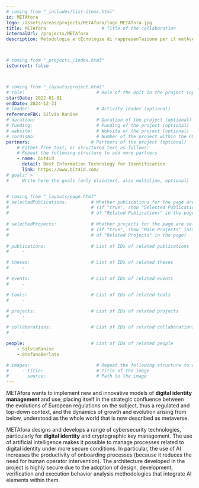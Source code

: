 ```yaml
---
# coming from "_includes/list-items.html"
id: METAfora
logo: /assets/areas/projects/METAfora/logo_METAfora.jpg
title: METAfora                     # Title of the collaboration
internalUrl: /projects/METAfora
description: Metodologie e tEcnologie di rappresenTazione per il metAverso



# coming from "_projects_/index.html"
isCurrent: false



# coming from "_layouts/project.html"
# role:                           # Role of the Unit in the project (optional)
startDate: 2022-01-01
endDate: 2024-12-31
# leader:                         # Activity leader (optional)
referenceFBK: Silvio Ranise
# duration:                       # Duration of the project (optional)
# funding:                        # Funding of the project (optional)
# website:                        # Website of the project (optional)
# cordisNo:                       # Number of the project within the CORDIS website (optional)
partners:                       # Partners of the project (optional)
    # Either free text, or structured text as follows:
    # Repeat the following structure to add more partners
    - name: bit4id
      detail: Best Information Technology for Identification
      link: https://www.bit4id.com/
# goals: >
#     Write here the goals (only plaintext, also multiline, optional)


# coming from "_layouts/page.html"
# selectedPublications:         # Whether publications for the page are selected 
#                               # (if "true", show "Selected Publications" instead  
#                               # of "Related Publications" in the page)
                                
# selectedProjects:             # Whether projects for the page are selected 
#                               # (if "true", show "Main Projects" instead  
#                               # of "Related Projects" in the page)
                                                                
# publications:                 # List of IDs of related publications
#     - 

# theses:                       # List of IDs of related theses
#     - 

# events:                       # List of IDs of related events
#     - 

# tools:                        # List of IDs of related tools
#     - 

# projects:                     # List of IDs of related projects
#     - 

# collaborations:               # List of IDs of related collaborations
#     - 

people:                         # List of IDs of related people
    - SilvioRanise
    - StefanoBerlato

# images:                         # Repeat the following structure to add more images
#     - title:                    # Title of the image
#       source:                   # Path to the image
---
```


METAfora wants to implement new and innovative models of **digital identity management** and use, placing itself in the strategic confluence between the evolutions of European regulations on the subject, thus a regulated and top-down context, and the dynamics of growth and evolution arising from below, understood as the whole world that is now described as metaverse.

METAfora designs and develops a range of cybersecurity technologies, particularly for **digital identity** and cryptographic key management. The use of artificial intelligence makes it possible to manage processes related to digital identity under more secure conditions. In particular, the use of AI increases the productivity of onboarding processes (because it reduces the need for human operator intervention). The architecture developed in the project is highly secure due to the adoption of design, development, verification and execution behavior analysis methodologies that integrate AI elements within them.
